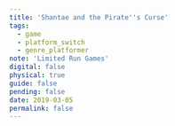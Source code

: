 ```yaml
---
title: 'Shantae and the Pirate''s Curse'
tags:
  - game
  - platform_switch
  - genre_platformer
note: 'Limited Run Games'
digital: false
physical: true
guide: false
pending: false
date: 2019-03-05
permalink: false
---
```

